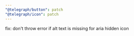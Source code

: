 ```yaml
---
"@telegraph/button": patch
"@telegraph/icon": patch
---
```


fix: don't throw error if alt text is missing for aria hidden icon
